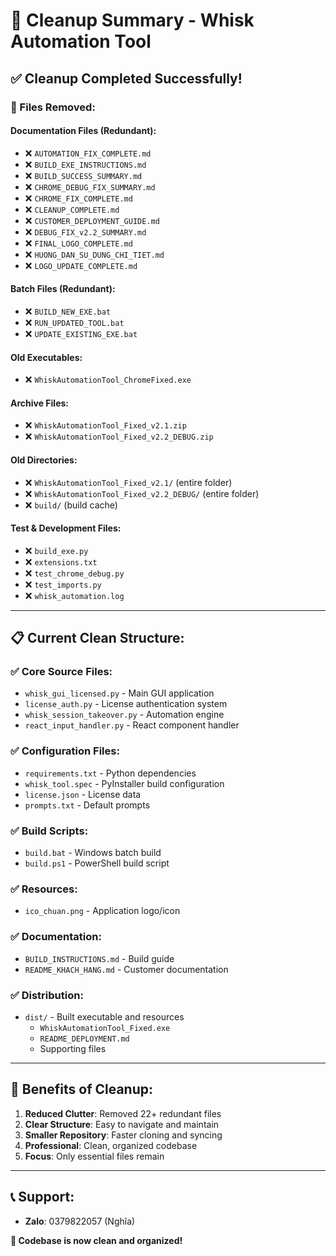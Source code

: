 # 🧹 Cleanup Summary - Whisk Automation Tool

## ✅ **Cleanup Completed Successfully!**

### **📁 Files Removed:**

#### **Documentation Files (Redundant):**
- ❌ `AUTOMATION_FIX_COMPLETE.md`
- ❌ `BUILD_EXE_INSTRUCTIONS.md` 
- ❌ `BUILD_SUCCESS_SUMMARY.md`
- ❌ `CHROME_DEBUG_FIX_SUMMARY.md`
- ❌ `CHROME_FIX_COMPLETE.md`
- ❌ `CLEANUP_COMPLETE.md`
- ❌ `CUSTOMER_DEPLOYMENT_GUIDE.md`
- ❌ `DEBUG_FIX_v2.2_SUMMARY.md`
- ❌ `FINAL_LOGO_COMPLETE.md`
- ❌ `HUONG_DAN_SU_DUNG_CHI_TIET.md`
- ❌ `LOGO_UPDATE_COMPLETE.md`

#### **Batch Files (Redundant):**
- ❌ `BUILD_NEW_EXE.bat`
- ❌ `RUN_UPDATED_TOOL.bat`
- ❌ `UPDATE_EXISTING_EXE.bat`

#### **Old Executables:**
- ❌ `WhiskAutomationTool_ChromeFixed.exe`

#### **Archive Files:**
- ❌ `WhiskAutomationTool_Fixed_v2.1.zip`
- ❌ `WhiskAutomationTool_Fixed_v2.2_DEBUG.zip`

#### **Old Directories:**
- ❌ `WhiskAutomationTool_Fixed_v2.1/` (entire folder)
- ❌ `WhiskAutomationTool_Fixed_v2.2_DEBUG/` (entire folder)
- ❌ `build/` (build cache)

#### **Test & Development Files:**
- ❌ `build_exe.py`
- ❌ `extensions.txt`
- ❌ `test_chrome_debug.py`
- ❌ `test_imports.py`
- ❌ `whisk_automation.log`

---

## 📋 **Current Clean Structure:**

### **✅ Core Source Files:**
- `whisk_gui_licensed.py` - Main GUI application
- `license_auth.py` - License authentication system
- `whisk_session_takeover.py` - Automation engine
- `react_input_handler.py` - React component handler

### **✅ Configuration Files:**
- `requirements.txt` - Python dependencies
- `whisk_tool.spec` - PyInstaller build configuration
- `license.json` - License data
- `prompts.txt` - Default prompts

### **✅ Build Scripts:**
- `build.bat` - Windows batch build
- `build.ps1` - PowerShell build script

### **✅ Resources:**
- `ico_chuan.png` - Application logo/icon

### **✅ Documentation:**
- `BUILD_INSTRUCTIONS.md` - Build guide
- `README_KHACH_HANG.md` - Customer documentation

### **✅ Distribution:**
- `dist/` - Built executable and resources
  - `WhiskAutomationTool_Fixed.exe`
  - `README_DEPLOYMENT.md`
  - Supporting files

---

## 🎯 **Benefits of Cleanup:**

1. **Reduced Clutter**: Removed 22+ redundant files
2. **Clear Structure**: Easy to navigate and maintain
3. **Smaller Repository**: Faster cloning and syncing
4. **Professional**: Clean, organized codebase
5. **Focus**: Only essential files remain

---

## 📞 **Support:**
- **Zalo**: 0379822057 (Nghĩa)

**🎉 Codebase is now clean and organized!**
